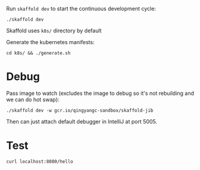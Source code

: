 Run `skaffold dev` to start the continuous development cycle:

```shell
./skaffold dev
```

Skaffold uses `k8s/` directory by default

Generate the kubernetes manifests:

```shell
cd k8s/ && ./generate.sh
```


# Debug

Pass image to watch (excludes the image to debug so it's not rebuilding and we can do hot swap):

```shell
./skaffold dev -w gcr.io/qingyangc-sandbox/skaffold-jib
```

Then can just attach default debugger in IntelliJ at port 5005.

# Test

```shell
curl localhost:8080/hello
```
